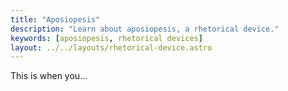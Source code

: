 ```yaml
---
title: "Aposiopesis"
description: "Learn about aposiopesis, a rhetorical device."
keywords: [aposiopesis, rhetorical devices]
layout: ../../layouts/rhetorical-device.astro
---
```


This is when you...
